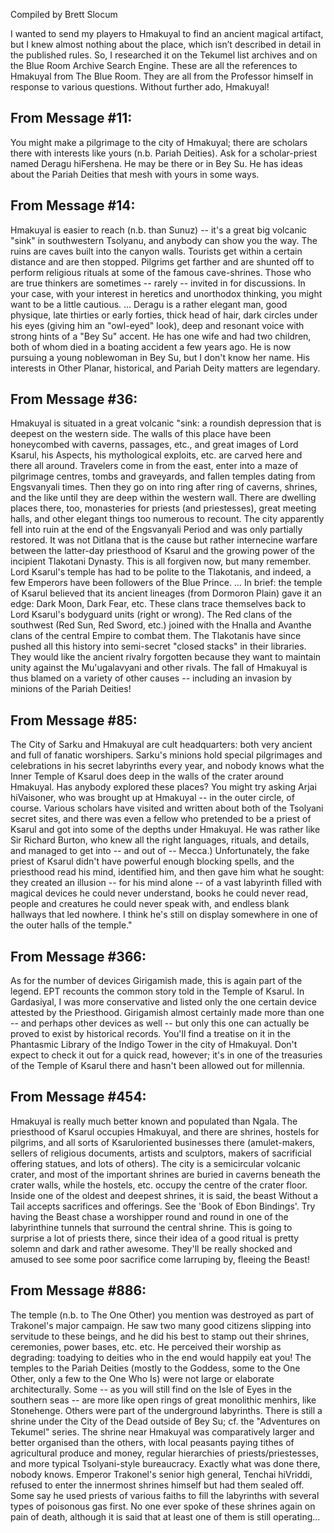 Compiled by Brett Slocum

I wanted to send my players to Hmakuyal to find an ancient magical artifact, but I knew
almost nothing about the place, which isn’t described in detail in the published rules. So, I
researched it on the Tekumel list archives and on the Blue Room Archive Search Engine.
These are all the references to Hmakuyal from The Blue Room. They are all from the
Professor himself in response to various questions. Without further ado, Hmakuyal!
## From Message #11:
You might make a pilgrimage to the city of Hmakuyal; there are scholars there with
interests like yours (n.b. Pariah Deities). Ask for a scholar-priest named Deragu hiFershena.
He may be there or in Bey Su. He has ideas about the Pariah Deities that mesh with yours
in some ways.
## From Message #14:
Hmakuyal is easier to reach (n.b. than Sunuz) -- it's a great big volcanic "sink" in
southwestern Tsolyanu, and anybody can show you the way. The ruins are caves built into
the canyon walls. Tourists get within a certain distance and are then stopped. Pilgrims get
farther and are shunted off to perform religious rituals at some of the famous cave-shrines.
Those who are true thinkers are sometimes -- rarely -- invited in for discussions. In your
case, with your interest in heretics and unorthodox thinking, you might want to be a little
cautious.
…
Deragu is a rather elegant man, good physique, late thirties or early forties, thick head of
hair, dark circles under his eyes (giving him an "owl-eyed" look), deep and resonant voice
with strong hints of a "Bey Su" accent. He has one wife and had two children, both of whom
died in a boating accident a few years ago. He is now pursuing a young noblewoman in Bey
Su, but I don't know her name. His interests in Other Planar, historical, and Pariah Deity
matters are legendary.
## From Message #36:
Hmakuyal is situated in a great volcanic "sink: a roundish depression that is deepest on
the western side. The walls of this place have been honeycombed with caverns, passages,
etc., and great images of Lord Ksarul, his Aspects, his mythological exploits, etc. are
carved here and there all around. Travelers come in from the east, enter into a maze of
pilgrimage centres, tombs and graveyards, and fallen temples dating from Engsvanyali
times. Then they go on into ring after ring of caverns, shrines, and the like until they are
deep within the western wall. There are dwelling places there, too, monasteries for priests
(and priestesses), great meeting halls, and other elegant things too numerous to recount.
The city apparently fell into ruin at the end of the Engsvanyali Period and was only partially
restored. It was not Ditlana that is the cause but rather internecine warfare between the
latter-day priesthood of Ksarul and the growing power of the incipient Tlakotani Dynasty.
This is all forgiven now, but many remember. Lord Ksarul's temple has had to be polite to
the Tlakotanis, and indeed, a few Emperors have been followers of the Blue Prince.
…
In brief: the temple of Ksarul believed that its ancient lineages (from Dormoron Plain) gave
it an edge: Dark Moon, Dark Fear, etc. These clans trace themselves back to Lord Ksarul's
bodyguard units (right or wrong). The Red clans of the southwest (Red Sun, Red Sword,
etc.) joined with the Hnalla and Avanthe clans of the central Empire to combat them.
The Tlakotanis have since pushed all this history into semi-secret "closed stacks" in their
libraries. They would like the ancient rivalry forgotten because they want to maintain unity
against the Mu'ugalavyani and other rivals. The fall of Hmakuyal is thus blamed on a variety
of other causes -- including an invasion by minions of the Pariah Deities!
## From Message #85:
The City of Sarku and Hmakuyal are cult headquarters: both very ancient and full of
fanatic worshipers. Sarku's minions hold special pilgrimages and celebrations in his secret
labyrinths every year, and nobody knows what the Inner Temple of Ksarul does deep in the
walls of the crater around Hmakuyal.
Has anybody explored these places? You might try asking Arjai hiVaisoner, who was brought
up at Hmakuyal -- in the outer circle, of course. Various scholars have visited and written
about both of the Tsolyani secret sites, and there was even a fellow who pretended to be
a priest of Ksarul and got into some of the depths under Hmakuyal. He was rather like Sir
Richard Burton, who knew all the right languages, rituals, and details, and managed to get
into -- and out of -- Mecca.) Unfortunately, the fake priest of Ksarul didn't have powerful
enough blocking spells, and the priesthood read his mind, identified him, and then gave him
what he sought: they created an illusion -- for his mind alone -- of a vast labyrinth filled
with magical devices he could never understand, books he could never read, people and
creatures he could never speak with, and endless blank hallways that led nowhere. I think
he's still on display somewhere in one of the outer halls of the temple."
## From Message #366:
As for the number of devices Girigamish made, this is again part of the legend. EPT recounts
the common story told in the Temple of Ksarul. In Gardasiyal, I was more conservative and
listed only the one certain device attested by the Priesthood. Girigamish almost certainly
made more than one -- and perhaps other devices as well -- but only this one can actually
be proved to exist by historical records. You'll find a treatise on it in the Phantasmic Library
of the Indigo Tower in the city of Hmakuyal. Don't expect to check it out for a quick read,
however; it's in one of the treasuries of the Temple of Ksarul there and hasn't been allowed
out for millennia.
## From Message #454:
Hmakuyal is really much better known and populated than Ngala. The priesthood of Ksarul
occupies Hmakuyal, and there are shrines, hostels for pilgrims, and all sorts of Ksaruloriented businesses there (amulet-makers, sellers of religious documents, artists and
sculptors, makers of sacrificial offering statues, and lots of others). The city is a semicircular
volcanic crater, and most of the important shrines are buried in caverns beneath the crater
walls, while the hostels, etc. occupy the centre of the crater floor. Inside one of the oldest
and deepest shrines, it is said, the beast Without a Tail accepts sacrifices and offerings. See
the 'Book of Ebon Bindings'.
Try having the Beast chase a worshipper round and round in one of the labyrinthine tunnels
that surround the central shrine. This is going to surprise a lot of priests there, since their
idea of a good ritual is pretty solemn and dark and rather awesome. They'll be really
shocked and amused to see some poor sacrifice come larruping by, fleeing the Beast!
## From Message #886:
The temple (n.b. to The One Other) you mention was destroyed as part of Trakonel's major
campaign. He saw two many good citizens slipping into servitude to these beings, and he
did his best to stamp out their shrines, ceremonies, power bases, etc. etc. He perceived
their worship as degrading: toadying to deities who in the end would happily eat you! The
temples to the Pariah Deities (mostly to the Goddess, some to the One Other, only a few
to the One Who Is) were not large or elaborate architecturally. Some -- as you will still
find on the Isle of Eyes in the southern seas -- are more like open rings of great monolithic
menhirs, like Stonehenge. Others were part of the underground labyrinths. There is still
a shrine under the City of the Dead outside of Bey Su; cf. the "Adventures on Tekumel"
series. The shrine near Hmakuyal was comparatively larger and better organised than
the others, with local peasants paying tithes of agricultural produce and money, regular
hierarchies of priests/priestesses, and more typical Tsolyani-style bureaucracy. Exactly what
was done there, nobody knows. Emperor Trakonel's senior high general, Tenchai hiVriddi,
refused to enter the innermost shrines himself but had them sealed off. Some say he used
priests of various faiths to fill the labyrinths with several types of poisonous gas first. No
one ever spoke of these shrines again on pain of death, although it is said that at least one
of them is still operating...